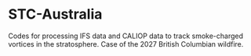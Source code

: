 # STC-Australia
Codes for processing IFS data and CALIOP data to track smoke-charged vortices in the stratosphere.
Case of the 2027 British Columbian wildfire.
